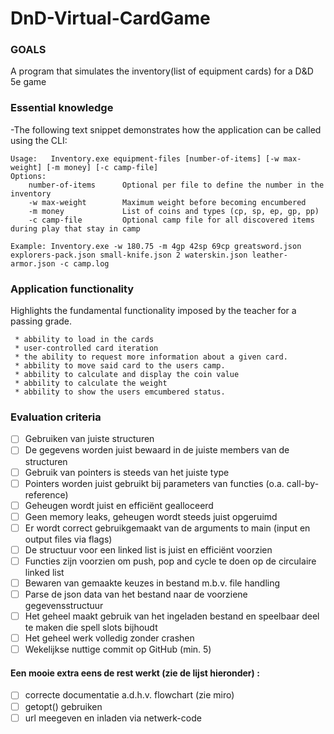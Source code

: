 # DnD-Virtual-CardGame
### GOALS
A program that simulates the inventory(list of equipment cards) for a D&D 5e game
### Essential knowledge
-The following text snippet demonstrates how the application can be called using the CLI:
```
Usage:   Inventory.exe equipment-files [number-of-items] [-w max-weight] [-m money] [-c camp-file]
Options:
    number-of-items      Optional per file to define the number in the inventory﻿
    -w max-weight        Maximum weight before becoming encumbered
    -m money             List of coins and types (cp, sp, ep, gp, pp)
    -c camp-file         Optional camp file for all discovered items during play that stay in camp
 
Example: Inventory.exe -w 180.75 -m 4gp 42sp 69cp greatsword.json explorers-pack.json small-knife.json 2 waterskin.json leather-armor.json -c camp.log
```
### Application functionality
Highlights the fundamental functionality imposed by the teacher for a passing grade.
```
 * abbility to load in the cards
 * user-controlled card iteration 
 * the ability to request more information about a given card. 
 * abbility to move said card to the users camp.
 * abbility to calculate and display the coin value
 * abbility to calculate the weight
 * abbility to show the users emcumbered status.
```
### Evaluation criteria
- [ ] Gebruiken van juiste structuren
- [ ] De gegevens worden juist bewaard in de juiste members van de structuren
- [ ] Gebruik van pointers is steeds van het juiste type
- [ ] Pointers worden juist gebruikt bij parameters van functies (o.a. call-by-reference)
- [ ] Geheugen wordt juist en efficiënt gealloceerd
- [ ] Geen memory leaks, geheugen wordt steeds juist opgeruimd
- [ ] Er wordt correct gebruikgemaakt van de arguments to main (input en output files via flags)
- [ ] De structuur voor een linked list is juist en efficiënt voorzien
- [ ] Functies zijn voorzien om push, pop and cycle te doen op de circulaire linked list
- [ ] Bewaren van gemaakte keuzes in bestand m.b.v. file handling 
- [ ] Parse de json data van het bestand naar de voorziene gegevensstructuur
- [ ] Het geheel maakt gebruik van het ingeladen bestand en speelbaar deel te maken die spell slots bijhoudt
- [ ] Het geheel werk volledig zonder crashen
- [ ] Wekelijkse nuttige commit op GitHub (min. 5)

#### Een mooie extra eens de rest werkt (zie de lijst hieronder) :
- [ ] correcte documentatie a.d.h.v. flowchart (zie miro)
- [ ] getopt() gebruiken
- [ ] url meegeven en inladen via netwerk-code
